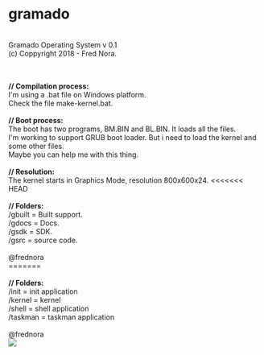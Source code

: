 # gramado

<br>Gramado Operating System v 0.1 
<br>(c) Coppyright 2018 - Fred Nora.

<br>
<br><b>// Compilation process:</b>
<br>I'm using a .bat file on Windows platform.
<br>Check the file make-kernel.bat.

<br>
<br><b>// Boot process:</b>
<br>The boot has two programs, BM.BIN and BL.BIN. It loads all the files.
<br>I'm working to support GRUB boot loader. But i need to load the kernel and some other files. 
<br>Maybe you can help me with this thing.

<br>
<br><b>// Resolution:</b>
<br>The kernel starts in Graphics Mode, resolution 800x600x24.
<<<<<<< HEAD

<br>
<br><b>// Folders:</b>
<br>/gbuilt  = Built support.
<br>/gdocs   = Docs.
<br>/gsdk    = SDK.
<br>/gsrc    = source code.

<br>
<br>@frednora

<br>
=======

<br>
<br><b>// Folders:</b>
<br>/init    = init application
<br>/kernel  = kernel
<br>/shell   = shell application 
<br>/taskman = taskman application

<br>
<br>@frednora

<br>
<img src="https://github.com/frednora/gramado/blob/master/gdocs/2018/scrshots/gui.png">
